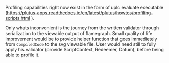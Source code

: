 Profiling capabilities right now exist in the form of uplc evaluate executable (https://plutus-apps.readthedocs.io/en/latest/plutus/howtos/profiling-scripts.html ).

Only whats inconvenient is the journey from the written validator through serialization to the viewable output of flamegraph. 
Small quality of life improvement would be to provide helper function that goes immedietely from `CompiledCode` to the svg viewable file.
User would need still to fully apply his validator (provide ScriptContext, Redeemer, Datum), before being able to profile it.